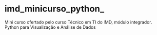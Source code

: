 # imd_minicurso_python_
Mini curso ofertado pelo curso Técnico em TI do IMD, módulo integrador. Python para Visualização e Análise de Dados
